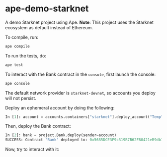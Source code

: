 # ape-demo-starknet

A demo Starknet project using Ape.
**Note**: This project uses the Starknet ecosystem as default instead of Ethereum.

To compile, run:

```bash
ape compile
```

To run the tests, do:

```bash
ape test
```

To interact with the Bank contract in the `console`, first launch the console:

```bash
ape console
```

The default network provider is `starknet-devnet`, so accounts you deploy will not persist.

Deploy an ephemeral account by doing the following:

```python
In [1]: account = accounts.containers["starknet"].deploy_account("Temp")
```

Then, deploy the Bank contract:

```python
In [2]: bank = project.Bank.deploy(sender=account)
SUCCESS: Contract 'Bank' deployed to: 0x5685DCE3F9c319B7B62F80421eB9db19C5DbC878616af504f825377Ce973e7f
```

Now, try to interact with it:

```python

```
